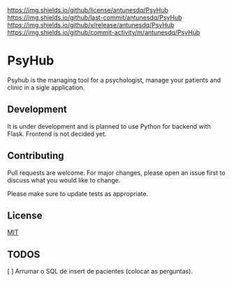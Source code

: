 https://img.shields.io/github/license/antunesdq/PsyHub
https://img.shields.io/github/last-commit/antunesdq/PsyHub
https://img.shields.io/github/v/release/antunesdq/PsyHub
https://img.shields.io/github/commit-activity/m/antunesdq/PsyHub
# PsyHub

Psyhub is the managing tool for a psychologist, manage your patients and clinic in a sigle application.

## Development

It is under development and is planned to use Python for backend with Flask. Frontend is not decided yet.

## Contributing
Pull requests are welcome. For major changes, please open an issue first to discuss what you would like to change.

Please make sure to update tests as appropriate.

## License
[MIT](https://choosealicense.com/licenses/mit/)


## TODOS
[ ] Arrumar o SQL de insert de pacientes (colocar as perguntas).